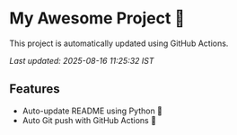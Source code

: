 # My Awesome Project 🚀

This project is automatically updated using GitHub Actions.

_Last updated: 2025-08-16 11:25:32 IST_

## Features
- Auto-update README using Python 🐍
- Auto Git push with GitHub Actions 🤖
